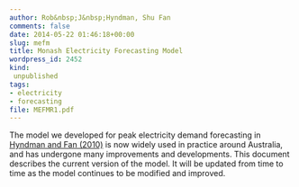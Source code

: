 ```yaml
---
author: Rob&nbsp;J&nbsp;Hyndman, Shu Fan
comments: false
date: 2014-05-22 01:46:18+00:00
slug: mefm
title: Monash Electricity Forecasting Model
wordpress_id: 2452
kind:
 unpublished
tags:
- electricity
- forecasting
file: MEFMR1.pdf
---
```


The model we developed for peak electricity demand forecasting in [Hyndman and Fan (2010)](/publication/peak-electricity-demand/) is now widely used in practice around Australia, and has undergone many improvements and developments. This document describes the current version of the model. It will be updated from time to time as the model continues to be modified and improved.

